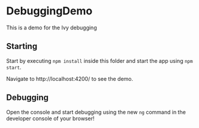 # DebuggingDemo

This is a demo for the Ivy debugging

## Starting
Start by executing `npm install` inside this folder and start the app using `npm start`.

Navigate to http://localhost:4200/ to see the demo.

## Debugging
Open the console and start debugging using the new `ng` command in the developer console of your browser!